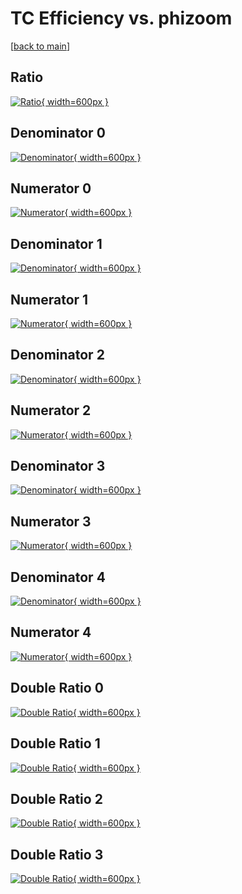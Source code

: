 # TC Efficiency vs. phizoom

[[back to main](./)]



## Ratio

[![Ratio](../mtv/var/TC_loweta_0_1_eff_phizoom.png){ width=600px }](../mtv/var/TC_loweta_0_1_eff_phizoom.pdf)

## Denominator 0

[![Denominator](../mtv/den/TC_loweta_0_1_eff_phizoom_den0.png){ width=600px }](../mtv/den/TC_loweta_0_1_eff_phizoom_den0.pdf)

## Numerator 0

[![Numerator](../mtv/num/TC_loweta_0_1_eff_phizoom_num0.png){ width=600px }](../mtv/num/TC_loweta_0_1_eff_phizoom_num0.pdf)

## Denominator 1

[![Denominator](../mtv/den/TC_loweta_0_1_eff_phizoom_den1.png){ width=600px }](../mtv/den/TC_loweta_0_1_eff_phizoom_den1.pdf)

## Numerator 1

[![Numerator](../mtv/num/TC_loweta_0_1_eff_phizoom_num1.png){ width=600px }](../mtv/num/TC_loweta_0_1_eff_phizoom_num1.pdf)

## Denominator 2

[![Denominator](../mtv/den/TC_loweta_0_1_eff_phizoom_den2.png){ width=600px }](../mtv/den/TC_loweta_0_1_eff_phizoom_den2.pdf)

## Numerator 2

[![Numerator](../mtv/num/TC_loweta_0_1_eff_phizoom_num2.png){ width=600px }](../mtv/num/TC_loweta_0_1_eff_phizoom_num2.pdf)

## Denominator 3

[![Denominator](../mtv/den/TC_loweta_0_1_eff_phizoom_den3.png){ width=600px }](../mtv/den/TC_loweta_0_1_eff_phizoom_den3.pdf)

## Numerator 3

[![Numerator](../mtv/num/TC_loweta_0_1_eff_phizoom_num3.png){ width=600px }](../mtv/num/TC_loweta_0_1_eff_phizoom_num3.pdf)

## Denominator 4

[![Denominator](../mtv/den/TC_loweta_0_1_eff_phizoom_den4.png){ width=600px }](../mtv/den/TC_loweta_0_1_eff_phizoom_den4.pdf)

## Numerator 4

[![Numerator](../mtv/num/TC_loweta_0_1_eff_phizoom_num4.png){ width=600px }](../mtv/num/TC_loweta_0_1_eff_phizoom_num4.pdf)

## Double Ratio 0

[![Double Ratio](../mtv/ratio/TC_loweta_0_1_eff_phizoom_ratio0.png){ width=600px }](../mtv/ratio/TC_loweta_0_1_eff_phizoom_ratio0.pdf)

## Double Ratio 1

[![Double Ratio](../mtv/ratio/TC_loweta_0_1_eff_phizoom_ratio1.png){ width=600px }](../mtv/ratio/TC_loweta_0_1_eff_phizoom_ratio1.pdf)

## Double Ratio 2

[![Double Ratio](../mtv/ratio/TC_loweta_0_1_eff_phizoom_ratio2.png){ width=600px }](../mtv/ratio/TC_loweta_0_1_eff_phizoom_ratio2.pdf)

## Double Ratio 3

[![Double Ratio](../mtv/ratio/TC_loweta_0_1_eff_phizoom_ratio3.png){ width=600px }](../mtv/ratio/TC_loweta_0_1_eff_phizoom_ratio3.pdf)

